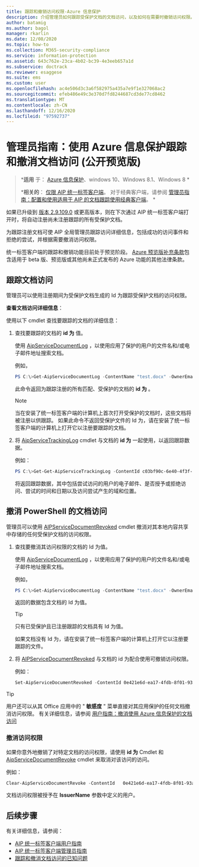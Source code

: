 ```yaml
---
title: 跟踪和撤销访问权限-Azure 信息保护
description: 介绍管理员如何跟踪受保护文档的文档访问，以及如何在需要时撤销访问权限。
author: batamig
ms.author: bagol
manager: rkarlin
ms.date: 12/08/2020
ms.topic: how-to
ms.collection: M365-security-compliance
ms.service: information-protection
ms.assetid: 643c762e-23ca-4b02-bc39-4e3eeb657a1d
ms.subservice: doctrack
ms.reviewer: esaggese
ms.suite: ems
ms.custom: user
ms.openlocfilehash: ac4e506d3c3a6f582975a435a7e9f1e327068ac2
ms.sourcegitcommit: efeb486e49c3e370d7fd8244687cd3de77cd8462
ms.translationtype: MT
ms.contentlocale: zh-CN
ms.lasthandoff: 12/16/2020
ms.locfileid: "97592737"
---
```

# <a name="administrator-guide-track-and-revoke-document-access-with-azure-information-protection-public-preview"></a>管理员指南：使用 Azure 信息保护跟踪和撤消文档访问 (公开预览版) 

>***适用** 于： [Azure 信息保护](https://azure.microsoft.com/pricing/details/information-protection)、windows 10、Windows 8.1、Windows 8 *
>
>***相关的**： [仅限 AIP 统一标签客户端](../faqs.md#whats-the-difference-between-the-azure-information-protection-classic-and-unified-labeling-clients)。 对于经典客户端，请参阅 [管理员指南：配置和使用适用于 AIP 的文档跟踪使用经典客户端](client-admin-guide-document-tracking.md)。 *

如果已升级到 [版本 2.9.109.0](unifiedlabelingclient-version-release-history.md#version-291090-public-preview) 或更高版本，则在下次通过 AIP 统一标签客户端打开时，将自动注册尚未注册跟踪的所有受保护文档。

为跟踪注册文档可使 AIP 全局管理员跟踪访问详细信息，包括成功的访问事件和拒绝的尝试，并根据需要撤消访问权限。 

统一标签客户端的跟踪和撤销功能目前处于预览阶段。 [Azure 预览版补充条款](https://azure.microsoft.com/support/legal/preview-supplemental-terms/)包含适用于 beta 版、预览版或其他尚未正式发布的 Azure 功能的其他法律条款。 

## <a name="track-document-access"></a>跟踪文档访问

管理员可以使用注册期间为受保护文档生成的 Id 为跟踪受保护文档的访问权限。

**查看文档访问详细信息**：

使用以下 cmdlet 查找要跟踪的文档的详细信息：

1. 查找要跟踪的文档的 **id 为** 值。
    
    使用 [AipServiceDocumentLog](/powershell/module/aipservice/get-aipservicedocumentlog) ，以使用应用了保护的用户的文件名和/或电子邮件地址搜索文档。
    
    例如，
        
    ```PowerShell
    PS C:\>Get-AipServiceDocumentLog -ContentName "test.docx" -OwnerEmail “alice@contoso.com” -FromTime "12/01/2020 00:00:00" -ToTime "12/31/2020 23:59:59"
    ```
 
    此命令返回为跟踪注册的所有匹配、受保护的文档的 **id 为** 。

    > [!NOTE]
    > 当在安装了统一标签客户端的计算机上首次打开受保护的文档时，这些文档将被注册以供跟踪。 如果此命令不返回受保护文件的 Id 为，请在安装了统一标签客户端的计算机上打开它以注册要跟踪的文档。

1. 将 [AipServiceTrackingLog](/powershell/module/aipservice/get-aipservicetrackinglog) cmdlet 与文档的 **id 为** 一起使用，以返回跟踪数据。

    例如：
    
    ```PowerShell
    PS C:\>Get-Get-AipServiceTrackingLog -ContentId c03bf90c-6e40-4f3f-9ba0-2bcd77524b87
    ```

    将返回跟踪数据，其中包括尝试访问的用户的电子邮件、是否授予或拒绝访问、尝试的时间和日期以及访问尝试产生的域和位置。

## <a name="revoke-document-access-from-powershell"></a>撤消 PowerShell 的文档访问

管理员可以使用 [AIPServiceDocumentRevoked](/powershell/module/aipservice/set-aipservicedocumentrevoked) cmdlet 撤消对其本地内容共享中存储的任何受保护文档的访问权限。 

1. 查找要撤消其访问权限的文档的 Id 为值。
    
    使用 [AipServiceDocumentLog](/powershell/module/aipservice/get-aipservicedocumentlog) ，以使用应用了保护的用户的文件名和/或电子邮件地址搜索文档。
    
    例如，
        
    ```PowerShell
    PS C:\>Get-AipServiceDocumentLog -ContentName "test.docx" -OwnerEmail “alice@contoso.com” -FromTime "12/01/2020 00:00:00" -ToTime "12/31/2020 23:59:59"
    ```

    返回的数据包含文档的 Id 为值。

    > [!TIP]
    > 只有已受保护且已注册跟踪的文档具有 Id 为值。 
    >
    > 如果文档没有 Id 为，请在安装了统一标签客户端的计算机上打开它以注册要跟踪的文件。

1. 将 [AIPServiceDocumentRevoked](/powershell/module/aipservice/set-aipservicedocumentrevoked) 与文档的 id 为配合使用可撤销访问权限。

    例如：

    ```PowerShell
    Set-AipServiceDocumentRevoked -ContentId 0e421e6d-ea17-4fdb-8f01-93a3e71333b8 -IssuerName testIssuer
    ```

> [!TIP]
> 用户还可以从其 Office 应用中的 " **敏感度** " 菜单直接对其应用保护的任何文档撤消访问权限。 有关详细信息，请参阅 [用户指南：撤消使用 Azure 信息保护的文档访问](revoke-access-user.md)

### <a name="un-revoke-access"></a>撤消访问权限

如果你意外地撤销了对特定文档的访问权限，请使用 **id 为** Cmdlet 和 [AipServiceDocumentRevoke](/powershell/module/aipservice/clear-aipservicedocumentrevoke) cmdlet 来取消对该访问的访问。 

例如： 

```PowerShell
Clear-AipServiceDocumentRevoke -ContentId   0e421e6d-ea17-4fdb-8f01-93a3e71333b8 -IssuerName testIssuer
```

文档访问权限被授予在 **IssuerName** 参数中定义的用户。

## <a name="next-steps"></a>后续步骤

有关详细信息，请参阅：

- [AIP 统一标签客户端用户指南](clientv2-user-guide.md)
- [AIP 统一标签客户端管理员指南](clientv2-admin-guide.md)
- [跟踪和撤消文档访问的已知问题](../known-issues.md#tracking-and-revoking-document-access-public-preview)